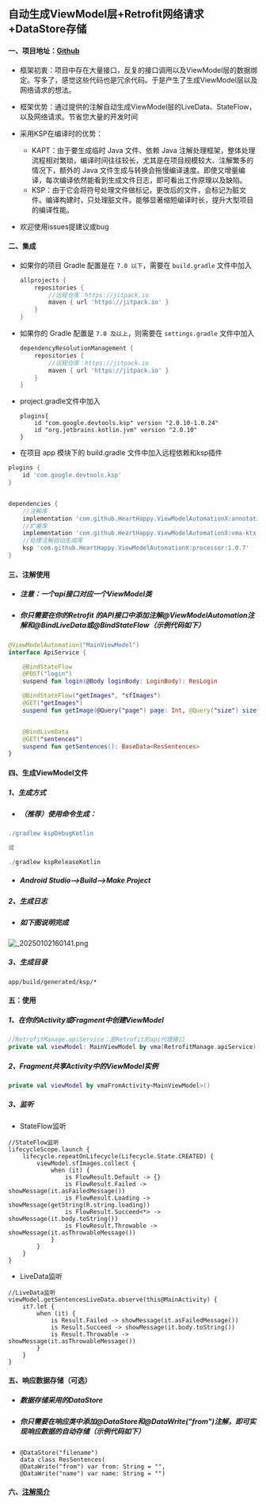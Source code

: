 ## 自动生成ViewModel层+Retrofit网络请求+DataStore存储

#### 一、项目地址：[Github](https://github.com/HeartHappy/ViewModelAutomationX)

- 框架初衷：项目中存在大量接口，反复的接口调用以及ViewModel层的数据绑定。写多了，感觉这些代码也是冗余代码。于是产生了生成ViewModel层以及网络请求的想法。

- 框架优势：通过提供的注解自动生成ViewModel层的LiveData、StateFlow，以及网络请求。节省您大量的开发时间

- 采用KSP在编译时的优势：
  - KAPT：由于要生成临时 Java 文件、依赖 Java 注解处理框架，整体处理流程相对繁琐，编译时间往往较长，尤其是在项目规模较大、注解繁多的情况下，额外的 Java 文件生成与转换会拖慢编译速度。即使又增量编译，每次编译依然能看到生成文件日志，即可看出工作原理以及缺陷。
  - KSP：由于它会将符号处理文件做标记，更改后的文件，会标记为脏文件。编译构建时，只处理脏文件。能够显著缩短编译时长，提升大型项目的编译性能。

- 欢迎使用issues提建议或bug





#### 二、集成

- 如果你的项目 Gradle 配置是在 `7.0 以下`，需要在 `build.gradle` 文件中加入

  ```groovy
  allprojects {
      repositories {
          //远程仓库：https://jitpack.io
          maven { url 'https://jitpack.io' }
      }
  }
  ```

- 如果你的 Gradle 配置是 `7.0 及以上`，则需要在 `settings.gradle` 文件中加入

  ```groovy
  dependencyResolutionManagement {
      repositories {
          //远程仓库：https://jitpack.io
          maven { url 'https://jitpack.io' }
      }
  }
  ```

- project.gradle文件中加入

  ```
  plugins{
      id "com.google.devtools.ksp" version "2.0.10-1.0.24"
      id "org.jetbrains.kotlin.jvm" version "2.0.10"
  }
  ```



- 在项目 app 模块下的 build.gradle 文件中加入远程依赖和ksp插件

```groovy
plugins {
    id 'com.google.devtools.ksp'
}


dependencies {
	//注解库
    implementation 'com.github.HeartHappy.ViewModelAutomationX:annotations:1.0.7'
    //扩展库
    implementation 'com.github.HeartHappy.ViewModelAutomationX:vma-ktx:1.0.7'
    //处理注解自动生成库
    ksp 'com.github.HeartHappy.ViewModelAutomationX:processor:1.0.7'
}
```

#### 三、注解使用

- ##### 注意：一个api接口对应一个ViewModel类

- ##### 你只需要在你的Retrofit 的API接口中添加注解@ViewModelAutomation注解和@BindLiveData或@BindStateFlow（示例代码如下）

```kotlin
@ViewModelAutomation("MainViewModel")
interface ApiService {

    @BindStateFlow
    @POST("login")
    suspend fun login(@Body loginBody: LoginBody): ResLogin

    @BindStateFlow("getImages", "sfImages")
    @GET("getImages")
    suspend fun getImage(@Query("page") page: Int, @Query("size") size: Int): ResImages


    @BindLiveData
    @GET("sentences")
    suspend fun getSentences(): BaseData<ResSentences>
}
```

#### 四、生成ViewModel文件

##### 1、生成方式

- ##### （推荐）使用命令生成：

```groovy
./gradlew kspDebugKotlin   

或   

./gradlew kspReleaseKotlin
```

- ##### Android Studio——>Build——>Make Project

##### 2、生成日志

- ##### 如下图说明完成

![_20250102160141.png](https://s2.loli.net/2025/01/02/CctTHf6IEdpoM8B.png)

##### 3、生成目录

```
app/build/generated/ksp/*
```



#### 五：使用

##### 1、在你的Activity或Fragment中创建ViewModel

```kotlin
//RetrofitManage.apiService：是Retrofit的api代理接口
private val viewModel: MainViewModel by vma(RetrofitManage.apiService)
```

##### 2、Fragment共享Activity中的ViewModel实例

```kotlin
private val viewModel by vmaFromActivity<MainViewModel>()
```

##### 3、监听

- StateFlow监听

```
//StateFlow监听
lifecycleScope.launch {
    lifecycle.repeatOnLifecycle(Lifecycle.State.CREATED) {
        viewModel.sfImages.collect {
            when (it) {
                is FlowResult.Default -> {}
                is FlowResult.Failed -> showMessage(it.asFailedMessage())
                is FlowResult.Loading -> showMessage(getString(R.string.loading))
                is FlowResult.Succeed<*> -> showMessage(it.body.toString())
                is FlowResult.Throwable -> showMessage(it.asThrowableMessage())
            }
        }
    }
}
```

- LiveData监听

```
//LiveData监听
viewModel.getSentencesLiveData.observe(this@MainActivity) {
    it?.let {
        when (it) {
            is Result.Failed -> showMessage(it.asFailedMessage())
            is Result.Succeed -> showMessage(it.body.toString())
            is Result.Throwable -> showMessage(it.asThrowableMessage())
        }
    }
}
```

#### 五、响应数据存储（可选）

- ##### 数据存储采用的DataStore

- ##### 你只需要在响应类中添加@DataStore和@DataWrite("from")注解，即可实现响应数据的自动存储（示例代码如下）

- ```
  @DataStore("filename")
  data class ResSentences(
  @DataWrite("from") var from: String = "", 
  @DataWrite("name") var name: String = "")
  
  ```
#### 六、[注解简介](https://github.com/HeartHappy/ViewModelAutomationX/ANNOTATION.md)